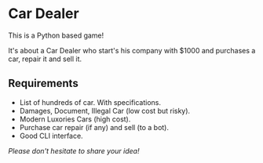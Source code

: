 # Car Dealer 

This is a Python based game! 

It's about a Car Dealer who start's his company with $1000 and purchases a car, repair it and sell it.

## Requirements

- List of hundreds of car. With specifications.
- Damages, Document, Illegal Car (low cost but risky).
- Modern Luxories Cars (high cost).
- Purchase car repair (if any) and sell (to a bot).
- Good CLI interface.

*Please don't hesitate to share your idea!*
